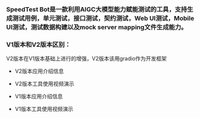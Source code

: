 ### SpeedTest Bot是一款利用AIGC大模型能力赋能测试的工具，支持生成测试用例，单元测试，接口测试，契约测试，Web UI测试，Mobile UI测试，测试数据构建以及mock server mapping文件生成能力。

### V1版本和V2版本区别：
V2版本在V1版本基础上进行的增强，V2版本该用gradio作为开发框架

* V2版本应用介绍信息
* V2版本工具使用视频演示

* V1版本应用介绍信息
* V1版本工具使用视频演示
